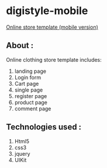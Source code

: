 # digistyle-mobile

[Online store template (mobile version)](http://digistylemobile.nematghaznavi.ir/)

## About :

Online clothing store template includes:

1. landing page
2. Login form
3. Cart page
4. single page
5. register page
6. product page
7. comment page

## Technologies used :

1. Html5
2. css3
3. jquery
4. UIKit